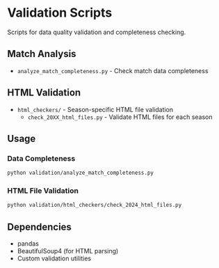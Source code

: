 # Validation Scripts

Scripts for data quality validation and completeness checking.

## Match Analysis
- `analyze_match_completeness.py` - Check match data completeness

## HTML Validation
- `html_checkers/` - Season-specific HTML file validation
  - `check_20XX_html_files.py` - Validate HTML files for each season

## Usage

### Data Completeness
```bash
python validation/analyze_match_completeness.py
```

### HTML File Validation
```bash
python validation/html_checkers/check_2024_html_files.py
```

## Dependencies
- pandas
- BeautifulSoup4 (for HTML parsing)
- Custom validation utilities